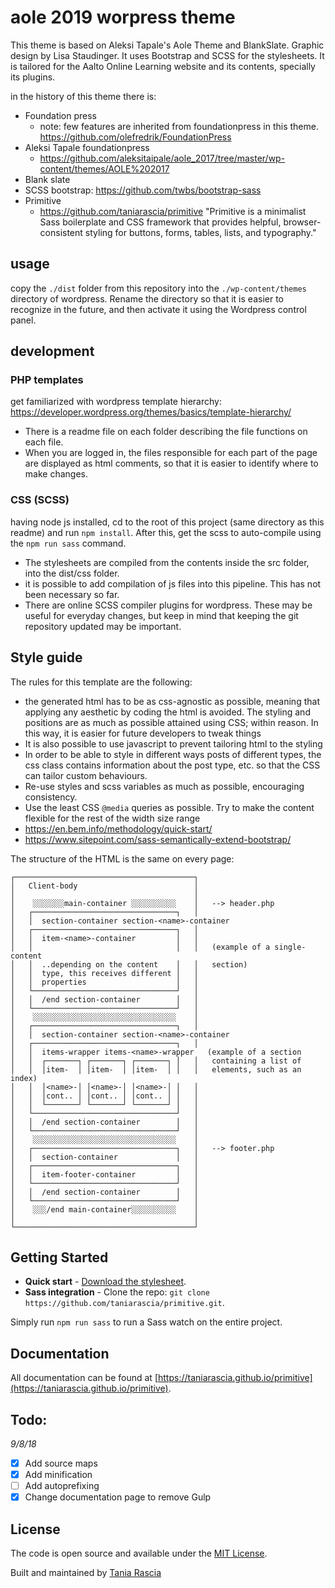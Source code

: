 # aole 2019 worpress theme

This theme is based on Aleksi Tapale's Aole Theme and BlankSlate. Graphic design by Lisa Staudinger. It uses Bootstrap and SCSS for the stylesheets. It is tailored for the Aalto Online Learning website and its contents, specially its plugins.

in the history of this theme there is:
* Foundation press
  * note: few features are inherited from foundationpress in this theme. https://github.com/olefredrik/FoundationPress
* Aleksi Tapale foundationpress
  * https://github.com/aleksitaipale/aole_2017/tree/master/wp-content/themes/AOLE%202017
* Blank slate
* SCSS bootstrap: https://github.com/twbs/bootstrap-sass
* Primitive
  * https://github.com/taniarascia/primitive "Primitive is a minimalist Sass boilerplate and CSS framework that provides helpful, browser-consistent styling for buttons, forms, tables, lists, and typography."


## usage

copy the `./dist` folder from this repository into the `./wp-content/themes` directory of wordpress. Rename the directory so that it is easier to recognize in the future, and then activate it using the Wordpress control panel.


## development

### PHP templates

get familiarized with wordpress template hierarchy: https://developer.wordpress.org/themes/basics/template-hierarchy/

* There is a readme file on each folder describing the file functions on each file.
* When you are logged in, the files responsible for each part of the page are displayed as html comments, so that it is easier to identify where to make changes.

### CSS (SCSS)

having node js installed, cd to the root of this project (same directory as this readme) and run `npm install`. After this, get the scss to auto-compile using the `npm run sass` command.
* The stylesheets are compiled from the contents inside the src folder, into the dist/css folder.
* it is possible to add compilation of js files into this pipeline. This has not been necessary so far.
* There are online SCSS compiler plugins for wordpress. These may be useful for everyday changes, but keep in mind that keeping the git repository updated may be important.

## Style guide


The rules for this template are the following:
* the generated html has to be as css-agnostic as possible, meaning that applying any aesthetic by coding the html is avoided. The styling and positions are as much as possible attained using CSS; within reason. In this way, it is easier for future developers to tweak things
* It is also possible to use javascript to prevent tailoring html to the styling
* In order to be able to style in different ways posts of different types, the css class contains information about the post type, etc. so that the CSS can tailor custom behaviours.
* Re-use styles and scss variables as much as possible, encouraging consistency.
* Use the least CSS `@media` queries as possible. Try to make the content flexible for the rest of the width size range
* https://en.bem.info/methodology/quick-start/
* https://www.sitepoint.com/sass-semantically-extend-bootstrap/

The structure of the HTML is the same on every page:

```
┌────────────────────────────────────────┐   
│   Client-body                          │   
│                                        │   
│    ░░░░░░░main-container ░░░░░░░░░░    │   --> header.php
│   ┌────────────────────────────────┐   │   
│   │  section-container section-<name>-container  
│   ┌────────────────────────────────┐   │   
│   │  item-<name>-container         │   │   
│   │                                │   │   (example of a single-content
│   │  ..depending on the content    │   │   section)
│   │  type, this receives different │   │   
│   │  properties                    │   │   
│   └────────────────────────────────┘   │   
│   │  /end section-container        │   │   
│   └────────────────────────────────┘   │   
│    ░░░░░░░░░░░░░░░░░░░░░░░░░░░░░░░░    │   
│   ┌────────────────────────────────┐   │   
│   │  section-container section-<name>-container     
│   ┌────────────────────────────────┐   │   
│   │  items-wrapper items-<name>-wrapper   (example of a section
│   │  ┌───────┐ ┌───────┐ ┌───────┐ │   │   containing a list of
│   │  │item-  │ │item-  │ │item-  │ │   │   elements, such as an index)
│   │  │<name>-│ │<name>-│ │<name>-│ │   │   
│   │  │cont.. │ │cont.. │ │cont.. │ │   │   
│   │  └───────┘ └───────┘ └───────┘ │   │   
│   └────────────────────────────────┘   │   
│   │  /end section-container        │   │   
│   └────────────────────────────────┘   │   
│    ░░░░░░░░░░░░░░░░░░░░░░░░░░░░░░░░    │   
│   ┌────────────────────────────────┐   │   --> footer.php  
│   │  section-container             │   │   
│   ┌────────────────────────────────┐   │   
│   │  item-footer-container         │   │     
│   └────────────────────────────────┘   │   
│   │  /end section-container        │   │   
│   └────────────────────────────────┘   │   
│    ░░░/end main-container░░░░░░░░░░    │
│                                        │   
└────────────────────────────────────────┘   
```


## Getting Started

- **Quick start** - [Download the stylesheet](https://taniarascia.github.io/primitive/css/main.css).
- **Sass integration** - Clone the repo: `git clone https://github.com/taniarascia/primitive.git`.

Simply run `npm run sass` to run a Sass watch on the entire project.

## Documentation

All documentation can be found at [https://taniarascia.github.io/primitive](https://taniarascia.github.io/primitive).

## Todo:

_9/8/18_

- [x] Add source maps
- [x] Add minification
- [ ] Add autoprefixing
- [x] Change documentation page to remove Gulp

## License

The code is open source and available under the [MIT License](LICENSE.md).

Built and maintained by [Tania Rascia](https://www.taniarascia.com)
